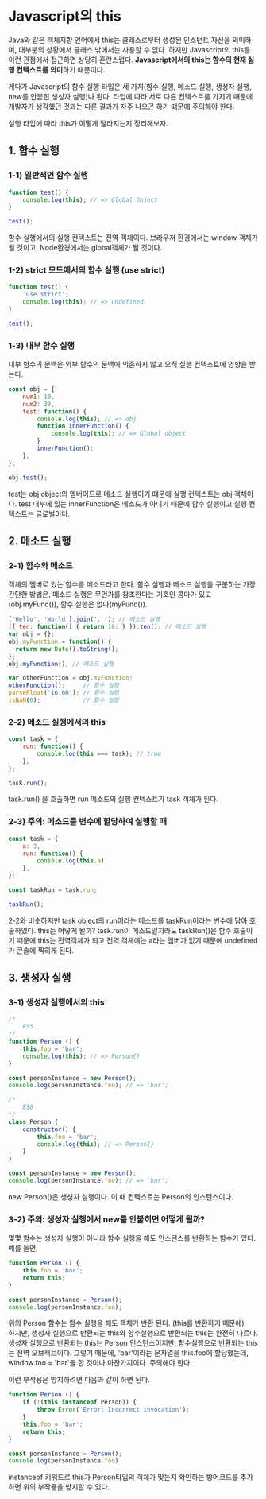 # Javascript의 this

Java와 같은 객체지향 언어에서 this는 클래스로부터 생성된 인스턴트 자신을 의미하며,
대부분의 상황에서 클래스 밖에서는 사용할 수 없다.
하지만 Javascript의 this를 이런 관점에서 접근하면 상당히 혼란스럽다.
<b>Javascript에서의 this는 함수의 현재 실행 컨텍스트를 의미</b>하기 때문이다.

게다가 Javascript의 함수 실행 타입은 세 가지(함수 실행, 메소드 실행, 생성자 실행, new를 안붙힌 생성자 실행)나 된다.
타입에 따라 서로 다른 컨텍스트를 가지기 때문에 개발자가 생각했던 것과는 다른 결과가 자주 나오곤 하기 떄문에 주의해야 한다.

실행 타입에 따라 this가 어떻게 달라지는지 정리해보자.

## 1. 함수 실행

### 1-1) 일반적인 함수 실행
```javascript
function test() {
    console.log(this); // => Global Object
}

test();
```
함수 실행에서의 실행 컨텍스트는 전역 객체이다.
브라우저 환경에서는 window 객체가 될 것이고, Node환경에서는 global객체가 될 것이다.

### 1-2) strict 모드에서의 함수 실행 (use strict)
```javascript
function test() {
    'use strict';
    console.log(this); // => undefined
}

test();
```

### 1-3) 내부 함수 실행
내부 함수의 문맥은 외부 함수의 문맥에 의존하지 않고 오직 실행 컨텍스트에 영향을 받는다.
```javascript
const obj = {
    num1: 10,
    num2: 30,
    test: function() {
        console.log(this); // => obj
        function innerFunction() {
            console.log(this); // => Global object
        }
        innerFunction();
    },
};

obj.test();
```
test는 obj object의 멤버이므로 메소드 실행이기 떄문에 실행 컨텍스트는 obj 객체이다.
test 내부에 있는 innerFunction은 메소드가 아니기 때문에 함수 실행이고 실행 컨텍스트는 글로벌이다.

## 2. 메소드 실행
### 2-1) 함수와 메소드
객체의 멤버로 있는 함수를 메소드라고 한다.
함수 실행과 메소드 실행을 구분하는 가장 간단한 방법은,
메소드 실행은 무언가를 참조한다는 기호인 콤마가 있고(obj.myFunc()), 함수 실행은 없다(myFunc()).
```javascript
['Hello', 'World'].join(', '); // 메소드 실행
({ ten: function() { return 10; } }).ten(); // 메소드 실행
var obj = {};
obj.myFunction = function() {
  return new Date().toString();
};
obj.myFunction(); // 메소드 실행

var otherFunction = obj.myFunction;
otherFunction();     // 함수 실행
parseFloat('16.60'); // 함수 실행
isNaN(0);            // 함수 실행
```

### 2-2) 메소드 실행에서의 this
```javascript
const task = {
    run: function() {
        console.log(this === task); // true
    },
};

task.run();
```
task.run() 을 호출하면 run 메소드의 실행 컨텍스트가 task 객체가 된다.

### 2-3) 주의: 메소드를 변수에 할당하여 실행할 때
```javascript
const task = {
    a: 3,
    run: function() {
        console.log(this.a)
    },
};

const taskRun = task.run;

taskRun();
```
2-2와 비슷하지만 task object의 run이라는 메소드를 taskRun이라는 변수에 담아 호출하였다.
this는 어떻게 될까?
task.run이 메소드일지라도 taskRun()은 함수 호출이기 때문에 this는 전역객체가 되고
전역 객체에는 a라는 멤버가 없기 때문에 undefined가 콘솔에 찍히게 된다.

## 3. 생성자 실행
### 3-1) 생성자 실행에서의 this
```javascript
/*
    ES5
*/
function Person () {
    this.foo = 'bar';
    console.log(this); // => Person{}
}

const personInstance = new Person();
console.log(personInstance.foo); // => 'bar';

/*
    ES6
*/
class Person {
    constructor() {
        this.foo = 'bar';
        console.log(this); // => Person{}
    }
}

const personInstance = new Person();
console.log(personInstance.foo); // => 'bar';
```
new Person()은 생성자 실행이다. 이 때 컨텍스트는 Person의 인스턴스이다.

### 3-2) 주의: 생성자 실행에서 new를 안붙히면 어떻게 될까?
몇몇 함수는 생성자 실행이 아니라 함수 실행을 해도 인스턴스를 반환하는 함수가 있다.
<br/>
예를 들면,
```javascript
function Person () {
    this.foo = 'bar';
    return this;
}

const personInstance = Person();
console.log(personInstance.foo);
```
위의 Person 함수는 함수 실행을 해도 객체가 반환 된다. (this를 반환하기 때문에)
<br/>
하지만, 생성자 실행으로 반환되는 this와 함수실행으로 반환되는 this는 완전히 다르다.
생성자 실행으로 반환되는 this는 Person 인스턴스이지만, 함수실행으로 반환되는 this는
전역 오브젝트이다. 그렇기 때문에, 'bar'이라는 문자열을 this.foo에 할당했는데,
window.foo = 'bar'을 한 것이나 마찬가지이다. 주의해야 한다.

이런 부작용은 방지하려면 다음과 같이 하면 된다.
```javascript
function Person () {
    if (!(this instanceof Person)) {
        throw Error('Error: Incorrect invocation');
    }
    this.foo = 'bar';
    return this;
}

const personInstance = Person();
console.log(personInstance.foo)
```
instanceof 키워드로 this가 Person타입의 객체가 맞는지 확인하는 방어코드를 추가하면
위의 부작용을 방지할 수 있다.
